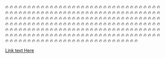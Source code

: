 :fire: :fire: :fire: :fire: :fire: :fire: :fire: :fire: :fire: :fire:
:fire: :fire: :fire: :fire: :fire: :fire: :fire: :fire: :fire: :fire:
:fire: :fire: :fire: :fire: :fire: :fire: :fire: :fire: :fire: :fire:
:fire: :fire: :fire: :fire: :fire: :fire: :fire: :fire: :fire: :fire:
:fire: :fire: :fire: :fire: :fire: :fire: :fire: :fire: :fire: :fire:
:fire: :fire: :fire: :fire: :fire: :fire: :fire: :fire: :fire: :fire:
:fire: :fire: :fire: :fire: :fire: :fire: :fire: :fire: :fire: :fire:
:fire: :fire: :fire: :fire: :fire: :fire: :fire: :fire: :fire: :fire:
:fire: :fire: :fire: :fire: :fire: :fire: :fire: :fire: :fire: :fire:
:fire: :fire: :fire: :fire: :fire: :fire: :fire: :fire: :fire: :fire:
:fire: :fire: :fire: :fire: :fire: :fire: :fire: :fire: :fire: :fire:
:fire: :fire: :fire: :fire: :fire: :fire: :fire: :fire: :fire: :fire:
:fire: :fire: :fire: :fire: :fire: :fire: :fire: :fire: :fire: :fire:
:fire: :fire: :fire: :fire: :fire: :fire: :fire: :fire: :fire: :fire:
:fire: :fire: :fire: :fire: :fire: :fire: :fire: :fire: :fire: :fire:
:fire: :fire: :fire: :fire: :fire: :fire: :fire: :fire: :fire: :fire:
:fire: :fire: :fire: :fire: :fire: :fire: :fire: :fire: :fire: :fire:
:fire: :fire: :fire: :fire: :fire: :fire: :fire: :fire: :fire: :fire:
:fire: :fire: :fire: :fire: :fire: :fire: :fire: :fire: :fire: :fire:
:fire: :fire: :fire: :fire: :fire: :fire: :fire: :fire: :fire: :fire:
:fire: :fire: :fire: :fire: :fire: :fire: :fire: :fire: :fire: :fire:
:fire: :fire: :fire: :fire: :fire: :fire: :fire: :fire: :fire: :fire:
:fire: :fire: :fire: :fire: :fire: :fire: :fire: :fire: :fire: :fire:
:fire: :fire: :fire: :fire: :fire: :fire: :fire: :fire: :fire: :fire:

[Link text Here](https://docs.google.com/document/d/1Z3lasAjhePAL8CtpyS-OR_z3VtVV0_fu/edit?usp=sharing&ouid=114160331059378509572&rtpof=true&sd=true)
